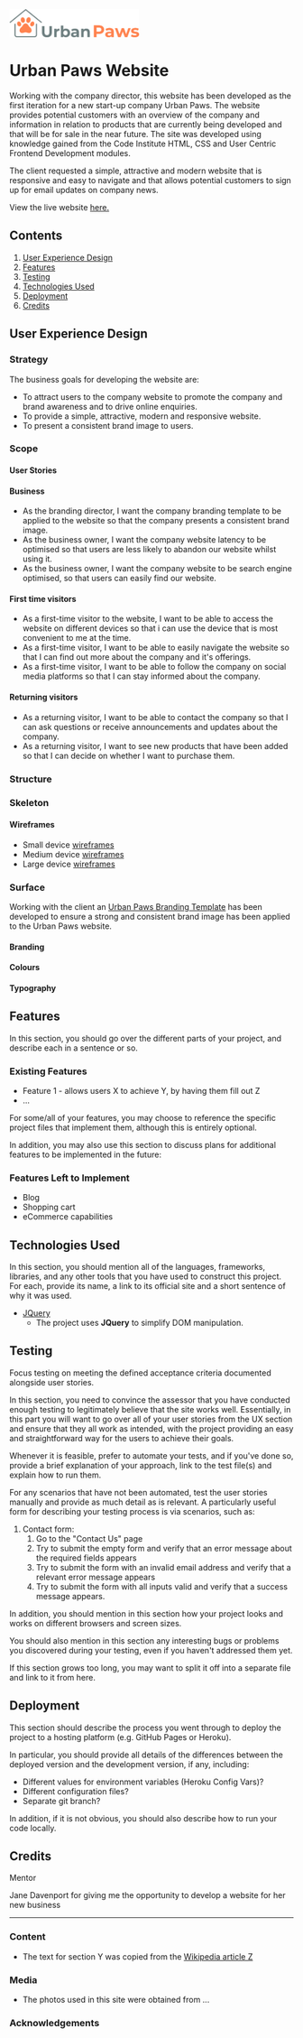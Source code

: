 [<img src="assets/images/urban-paws-transparent.png" width="230">](https://matty-el.github.io/urban-paws/)

<!-- Remember to add link to website from logo -->

# Urban Paws Website

Working with the company director, this website has been developed as the first iteration for a new start-up company Urban Paws. The website provides potential customers with an overview of the company and information in relation to products that are currently being developed and that will be for sale in the near future. The site was developed using knowledge gained from the Code Institute HTML, CSS and User Centric Frontend Development modules.

The client requested a simple, attractive and modern website that is responsive and easy to navigate and that allows potential customers to sign up for email updates on company news.

View the live website [here.](https://matty-el.github.io/urban-paws/)

<!-- Include well presented mock-up images of website on different devices -->

## Contents

1. [User Experience Design](#user-experience-design)
2. [Features](#features)
3. [Testing](#testing)
4. [Technologies Used](#technologies-used)
5. [Deployment](#deployment)
6. [Credits](#credits)

## User Experience Design

### Strategy

The business goals for developing the website are:

- To attract users to the company website to promote the company and brand awareness and to drive online enquiries.
- To provide a simple, attractive, modern and responsive website.
- To present a consistent brand image to users.

### Scope

#### User Stories

#### Business

- As the branding director, I want the company branding template to be applied to the website so that the company presents a consistent brand image.
- As the business owner, I want the company website latency to be optimised so that users are less likely to abandon our website whilst using it.
- As the business owner, I want the company website to be search engine optimised, so that users can easily find our website.

#### First time visitors

- As a first-time visitor to the website, I want to be able to access the website on different devices so that i can use the device that is most convenient to me at the time.
- As a first-time visitor, I want to be able to easily navigate the website so that I can find out more about the company and it's offerings.
- As a first-time visitor, I want to be able to follow the company on social media platforms so that I can stay informed about the company.


#### Returning visitors

- As a returning visitor, I want to be able to contact the company so that I can ask questions or receive announcements and updates about the company.
- As a returning visitor, I want to see new products that have been added so that I can decide on whether I want to purchase them.
<!-- Maybe add some customer reviews -->

### Structure

<!-- Talk about consistency across the pages in the website - common logo, menu etc. -->

### Skeleton

#### Wireframes

- Small device [wireframes](assets/design/Urban_Paws_Wireframes_Small_v1.0.pdf)
- Medium device [wireframes](assets/design/Urban_Paws_Wireframes_Medium_v1.0.pdf)
- Large device [wireframes](assets/design/Urban_Paws_Wireframes_Large_v1.0.pdf)

### Surface

Working with the client an [Urban Paws Branding Template](assets/design/Urban_Paws_Branding_Template.pdf) has been developed to ensure a strong and consistent brand image has been applied to the Urban Paws website.

#### Branding


#### Colours


#### Typography


## Features

In this section, you should go over the different parts of your project, and describe each in a sentence or so.

### Existing Features
- Feature 1 - allows users X to achieve Y, by having them fill out Z
- ...

For some/all of your features, you may choose to reference the specific project files that implement them, although this is entirely optional.

In addition, you may also use this section to discuss plans for additional features to be implemented in the future:

### Features Left to Implement

- Blog
- Shopping cart
- eCommerce capabilities

## Technologies Used

In this section, you should mention all of the languages, frameworks, libraries, and any other tools that you have used to construct this project. For each, provide its name, a link to its official site and a short sentence of why it was used.

- [JQuery](https://jquery.com)
    - The project uses **JQuery** to simplify DOM manipulation.

<!-- Remember to include JIRA, Trello etc. -->

## Testing

Focus testing on meeting the defined acceptance criteria documented alongside user stories.

In this section, you need to convince the assessor that you have conducted enough testing to legitimately believe that the site works well. Essentially, in this part you will want to go over all of your user stories from the UX section and ensure that they all work as intended, with the project providing an easy and straightforward way for the users to achieve their goals.

Whenever it is feasible, prefer to automate your tests, and if you've done so, provide a brief explanation of your approach, link to the test file(s) and explain how to run them.

For any scenarios that have not been automated, test the user stories manually and provide as much detail as is relevant. A particularly useful form for describing your testing process is via scenarios, such as:

1. Contact form:
    1. Go to the "Contact Us" page
    2. Try to submit the empty form and verify that an error message about the required fields appears
    3. Try to submit the form with an invalid email address and verify that a relevant error message appears
    4. Try to submit the form with all inputs valid and verify that a success message appears.

In addition, you should mention in this section how your project looks and works on different browsers and screen sizes.

You should also mention in this section any interesting bugs or problems you discovered during your testing, even if you haven't addressed them yet.

If this section grows too long, you may want to split it off into a separate file and link to it from here.

## Deployment

This section should describe the process you went through to deploy the project to a hosting platform (e.g. GitHub Pages or Heroku).

In particular, you should provide all details of the differences between the deployed version and the development version, if any, including:
- Different values for environment variables (Heroku Config Vars)?
- Different configuration files?
- Separate git branch?

In addition, if it is not obvious, you should also describe how to run your code locally.


## Credits

Mentor

Jane Davenport for giving me the opportunity to develop a website for her new business

----------

### Content
- The text for section Y was copied from the [Wikipedia article Z](https://en.wikipedia.org/wiki/Z)

### Media
- The photos used in this site were obtained from ...

### Acknowledgements